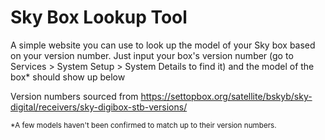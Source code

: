# Sky Box Lookup Tool

A simple website you can use to look up the model of your Sky box based on your version number.
Just input your box's version number (go to Services > System Setup > System Details to find it) and the model of the box* should show up below

Version numbers sourced from https://settopbox.org/satellite/bskyb/sky-digital/receivers/sky-digibox-stb-versions/

<sup>*A few models haven't been confirmed to match up to their version numbers.</sup>
